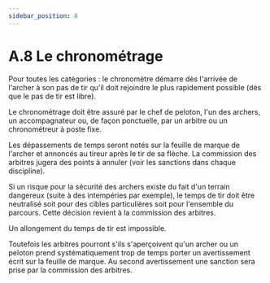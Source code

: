 ```yaml
---
sidebar_position: 8
---
```


# A.8 Le chronométrage

Pour toutes les catégories : le chronomètre démarre dès l'arrivée de l'archer à son pas de tir qu'il doit rejoindre le plus rapidement possible (dès que le pas de tir est libre).

Le chronométrage doit être assuré par le chef de peloton, l'un des archers, un accompagnateur ou, de façon ponctuelle, par un arbitre ou un chronométreur à poste fixe.

Les dépassements de temps seront notés sur la feuille de marque de l'archer et annoncés au tireur après le tir de sa flèche. La commission des arbitres jugera des points à annuler (voir les sanctions dans chaque discipline).

Si un risque pour la sécurité des archers existe du fait d'un terrain dangereux (suite à des intempéries par exemple), le temps de tir doit être neutralisé soit pour des cibles particulières soit pour l'ensemble du parcours. Cette décision revient à la commission des arbitres.

Un allongement du temps de tir est impossible.

Toutefois les arbitres pourront s'ils s'aperçoivent qu'un archer ou un peloton prend systématiquement trop de temps porter un avertissement écrit sur la feuille de marque. Au second avertissement une sanction sera prise par la commission des arbitres.
